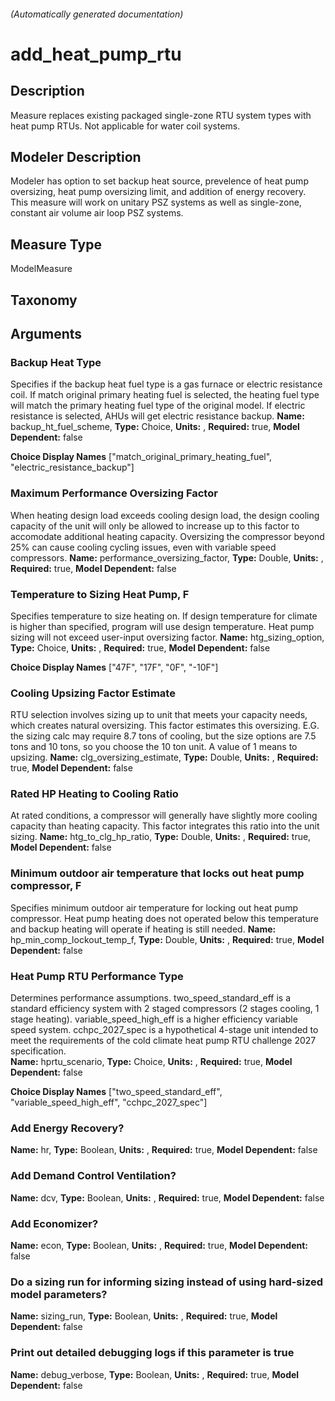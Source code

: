

###### (Automatically generated documentation)

# add_heat_pump_rtu

## Description
Measure replaces existing packaged single-zone RTU system types with heat pump RTUs. Not applicable for water coil systems.

## Modeler Description
Modeler has option to set backup heat source, prevelence of heat pump oversizing, heat pump oversizing limit, and addition of energy recovery. This measure will work on unitary PSZ systems as well as single-zone, constant air volume air loop PSZ systems.

## Measure Type
ModelMeasure

## Taxonomy


## Arguments


### Backup Heat Type
Specifies if the backup heat fuel type is a gas furnace or electric resistance coil. If match original primary heating fuel is selected, the heating fuel type will match the primary heating fuel type of the original model. If electric resistance is selected, AHUs will get electric resistance backup.
**Name:** backup_ht_fuel_scheme,
**Type:** Choice,
**Units:** ,
**Required:** true,
**Model Dependent:** false

**Choice Display Names** ["match_original_primary_heating_fuel", "electric_resistance_backup"]


### Maximum Performance Oversizing Factor
When heating design load exceeds cooling design load, the design cooling capacity of the unit will only be allowed to increase up to this factor to accomodate additional heating capacity. Oversizing the compressor beyond 25% can cause cooling cycling issues, even with variable speed compressors.
**Name:** performance_oversizing_factor,
**Type:** Double,
**Units:** ,
**Required:** true,
**Model Dependent:** false


### Temperature to Sizing Heat Pump, F
Specifies temperature to size heating on. If design temperature for climate is higher than specified, program will use design temperature. Heat pump sizing will not exceed user-input oversizing factor.
**Name:** htg_sizing_option,
**Type:** Choice,
**Units:** ,
**Required:** true,
**Model Dependent:** false

**Choice Display Names** ["47F", "17F", "0F", "-10F"]


### Cooling Upsizing Factor Estimate
RTU selection involves sizing up to unit that meets your capacity needs, which creates natural oversizing. This factor estimates this oversizing. E.G. the sizing calc may require 8.7 tons of cooling, but the size options are 7.5 tons and 10 tons, so you choose the 10 ton unit. A value of 1 means to upsizing.
**Name:** clg_oversizing_estimate,
**Type:** Double,
**Units:** ,
**Required:** true,
**Model Dependent:** false


### Rated HP Heating to Cooling Ratio
At rated conditions, a compressor will generally have slightly more cooling capacity than heating capacity. This factor integrates this ratio into the unit sizing.
**Name:** htg_to_clg_hp_ratio,
**Type:** Double,
**Units:** ,
**Required:** true,
**Model Dependent:** false


### Minimum outdoor air temperature that locks out heat pump compressor, F
Specifies minimum outdoor air temperature for locking out heat pump compressor. Heat pump heating does not operated below this temperature and backup heating will operate if heating is still needed.
**Name:** hp_min_comp_lockout_temp_f,
**Type:** Double,
**Units:** ,
**Required:** true,
**Model Dependent:** false


### Heat Pump RTU Performance Type
Determines performance assumptions. two_speed_standard_eff is a standard efficiency system with 2 staged compressors (2 stages cooling, 1 stage heating). variable_speed_high_eff is a higher efficiency variable speed system. cchpc_2027_spec is a hypothetical 4-stage unit intended to meet the requirements of the cold climate heat pump RTU challenge 2027 specification.  
**Name:** hprtu_scenario,
**Type:** Choice,
**Units:** ,
**Required:** true,
**Model Dependent:** false

**Choice Display Names** ["two_speed_standard_eff", "variable_speed_high_eff", "cchpc_2027_spec"]


### Add Energy Recovery?

**Name:** hr,
**Type:** Boolean,
**Units:** ,
**Required:** true,
**Model Dependent:** false


### Add Demand Control Ventilation?

**Name:** dcv,
**Type:** Boolean,
**Units:** ,
**Required:** true,
**Model Dependent:** false


### Add Economizer?

**Name:** econ,
**Type:** Boolean,
**Units:** ,
**Required:** true,
**Model Dependent:** false


### Do a sizing run for informing sizing instead of using hard-sized model parameters?

**Name:** sizing_run,
**Type:** Boolean,
**Units:** ,
**Required:** true,
**Model Dependent:** false


### Print out detailed debugging logs if this parameter is true

**Name:** debug_verbose,
**Type:** Boolean,
**Units:** ,
**Required:** true,
**Model Dependent:** false






